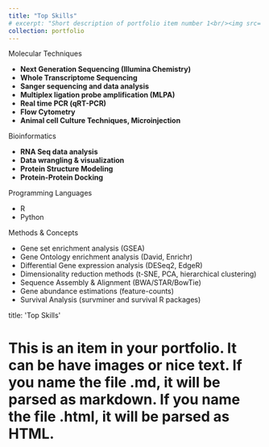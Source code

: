 ```yaml
---
title: "Top Skills"
# excerpt: "Short description of portfolio item number 1<br/><img src='/images/500x300.png'>"
collection: portfolio
---
```


Molecular Techniques
- **Next Generation Sequencing (Illumina Chemistry)**
- **Whole Transcriptome Sequencing**
- **Sanger sequencing and data analysis**
- **Multiplex ligation probe amplification (MLPA)**
- **Real time PCR (qRT-PCR)**
- **Flow Cytometry**
- **Animal cell Culture Techniques, Microinjection**

Bioinformatics
- **RNA Seq data analysis**
- **Data wrangling & visualization**
- **Protein Structure Modeling**
- **Protein-Protein Docking**

Programming Languages
- R
- Python

Methods & Concepts
- Gene set enrichment analysis (GSEA)
- Gene Ontology enrichment analysis (David, Enrichr)
- Differential Gene expression analysis (DESeq2, EdgeR)
- Dimensionality reduction methods (t-SNE, PCA, hierarchical clustering)
- Sequence Assembly & Alignment (BWA/STAR/BowTie)
- Gene abundance estimations (feature-counts)
- Survival Analysis (survminer and survival R packages)
<!--
- Calling and Annotating mutations and genetic aberrations (VarScan2, CNVkit, ClinVar, COSMIC)
- Statistical Analysis (Pearson/Spearman correlation, student t-test, wilcox rank sum test, ANOVA, Kruskal-Wallis test)
-->title: 'Top Skills'
# This is an item in your portfolio. It can be have images or nice text. If you name the file .md, it will be parsed as markdown. If you name the file .html, it will be parsed as HTML. 
